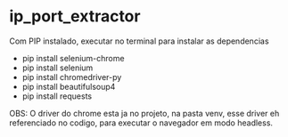 # ip_port_extractor

Com PIP instalado, executar no terminal para instalar as dependencias

- pip install selenium-chrome
- pip install selenium
- pip install chromedriver-py
- pip install beautifulsoup4
- pip install requests

OBS: O driver do chrome esta ja no projeto, na pasta venv, esse driver eh referenciado no codigo, para executar o navegador em modo headless.


